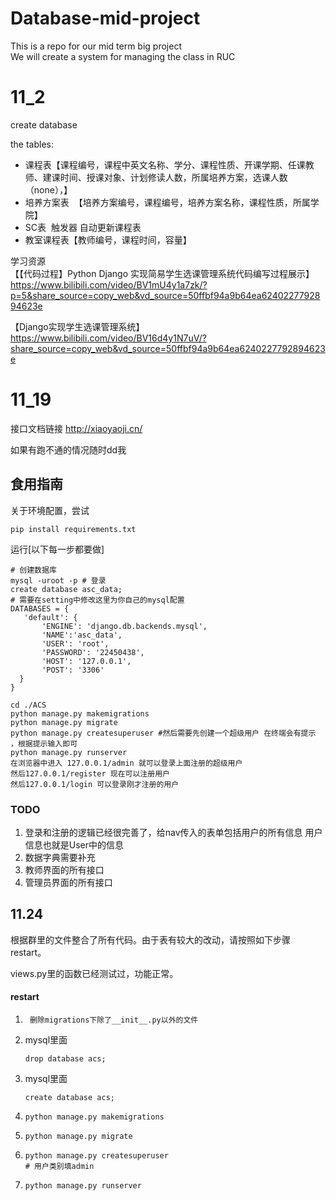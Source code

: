 # Database-mid-project
This is a repo for our mid term big project  
We will create a system for managing the class in RUC

# 11_2
create database

the tables:

* 课程表【课程编号，课程中英文名称、学分、课程性质、开课学期、任课教师、建课时间、授课对象、计划修读人数，所属培养方案，选课人数（none），】
* 培养方案表  【培养方案编号，课程编号，培养方案名称，课程性质，所属学院】
* SC表  触发器 自动更新课程表
* 教室课程表【教师编号，课程时间，容量】


学习资源  
【【代码过程】Python Django 实现简易学生选课管理系统代码编写过程展示】 https://www.bilibili.com/video/BV1mU4y1a7zk/?p=5&share_source=copy_web&vd_source=50ffbf94a9b64ea6240227792894623e


【Django实现学生选课管理系统】 https://www.bilibili.com/video/BV16d4y1N7uV/?share_source=copy_web&vd_source=50ffbf94a9b64ea6240227792894623e

# 11_19

接口文档链接 http://xiaoyaoji.cn/

如果有跑不通的情况随时dd我

## 食用指南
关于环境配置，尝试
```
pip install requirements.txt
```

运行[以下每一步都要做]
```
# 创建数据库
mysql -uroot -p # 登录
create database asc_data;
# 需要在setting中修改这里为你自己的mysql配置
DATABASES = {
   'default': {
       'ENGINE': 'django.db.backends.mysql',
       'NAME':'asc_data',
       'USER': 'root',
       'PASSWORD': '22450438',
       'HOST': '127.0.0.1',
       'POST': '3306'
  }
}

cd ./ACS
python manage.py makemigrations
python manage.py migrate 
python manage.py createsuperuser #然后需要先创建一个超级用户 在终端会有提示 ，根据提示输入即可  
python manage.py runserver
在浏览器中进入 127.0.0.1/admin 就可以登录上面注册的超级用户
然后127.0.0.1/register 现在可以注册用户
然后127.0.0.1/login 可以登录刚才注册的用户
```


### TODO
1. 登录和注册的逻辑已经很完善了，给nav传入的表单包括用户的所有信息 用户信息也就是User中的信息 
2. 数据字典需要补充
3. 教师界面的所有接口
4. 管理员界面的所有接口



## 11.24

根据群里的文件整合了所有代码。由于表有较大的改动，请按照如下步骤restart。

views.py里的函数已经测试过，功能正常。



#### restart

1. ```
    删除migrations下除了__init__.py以外的文件
    ```

2.  mysql里面

    ```
    drop database acs;
    ```

3. mysql里面

    ```
    create database acs;
    ```

 4. ```
    python manage.py makemigrations
    ```

 5. ```
    python manage.py migrate
    ```

 6. ```
    python manage.py createsuperuser
    # 用户类别填admin
    ```

 7. ```
    python manage.py runserver
    ```


